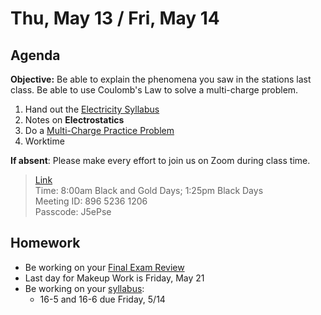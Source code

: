 Thu, May 13 / Fri, May 14
==================    
  
Agenda    
---------    
**Objective:** Be able to explain the phenomena you saw in the stations last class.  Be able to use Coulomb's Law to solve a multi-charge problem.
  
1. Hand out the [Electricity Syllabus][syllabus]
2. Notes on **Electrostatics**
3. Do a [Multi-Charge Practice Problem](https://avon.schoology.com/course/2624603229/materials/gp/4946764596)
4. Worktime


**If absent**: Please make every effort to join us on Zoom during class time.

> [Link](https://us02web.zoom.us/j/89652361206?pwd=L3ZYQzBGNitFK0J6K1M4Nk1iM1dYQT09)      
> Time: 8:00am Black and Gold Days; 1:25pm Black Days    
> Meeting ID: 896 5236 1206      
> Passcode: J5ePse

  
Homework     
-------------    
- Be working on your [Final Exam Review][rev]
- Last day for Makeup Work is Friday, May 21
- Be working on your [syllabus]:
	- 16-5 and 16-6 due Friday, 5/14

[rev]: https://avon.schoology.com/course/2624603229/materials?f=369844930
[test]: https://avon.schoology.com/assignment/4925783860/assessment_questions
[syllabus]: https://avon.schoology.com/course/2624603229/materials?f=369843924#foldersexpanded=
<!--stackedit_data:
eyJoaXN0b3J5IjpbMTU4NDIxMDIyNywyNjY1NDg3OTUsLTc3NT
Q0MjkwNiwxMjMyMzE2OTU1LDYxODA0MjMzNywxNTgwNzk5NDA1
LC0yMDQ3Nzc4NTg1LC0xNDczNTIzOTEzLC0zOTg4MzQ3NjQsLT
IxNjMwMTk2MCwxODA5NDQ0ODU4LC04MjczNjkxMjgsLTE3NDMw
NDU3OTEsLTIwOTg0MDk5NjAsMjAxOTc2MTk2MCwtMTAyNTczMT
YxMywtMTI5NzUzNzk5MywtMTMxOTMzNjk1MCwtMjcwNjY5NDc5
LC0zNDkwMzI4MV19
-->
